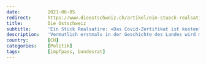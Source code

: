 ```yaml
---
date:          2021-06-05
redirect:      https://www.dieostschweiz.ch/artikel/ein-stueck-realsatire-das-covid-zertifikat-ist-kostenlos-y9RjL9N
title:         Die Ostschweiz
subtitle:      'Ein Stück Realsatire: «Das Covid-Zertifikat ist kostenlos»'
description:   'Vermutlich erstmals in der Geschichte des Landes wird man künftig mit einem speziellen Zertifikat seinen «Status» belegen müssen, um Teil des gesellschaftlichen Lebens zu sein. Die Kantone sind zuständig für die Ausstellung des Covid-Zertifikates. Dort kann man es offenbar kaum erwarten.'
country:       [CH]
categories:    [Politik]
tags:          [impfpass, bundesrat]
---
```

